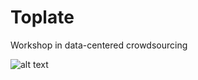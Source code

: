 # Toplate
Workshop in data-centered crowdsourcing


![alt text](https://raw.githubusercontent.com/username/projectname/branch/path/to/img.png)

